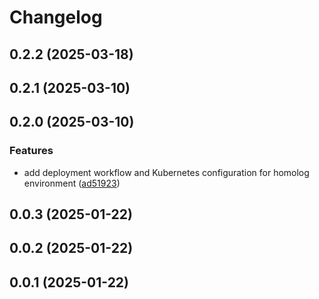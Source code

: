 # Changelog

## 0.2.2 (2025-03-18)

## 0.2.1 (2025-03-10)

## 0.2.0 (2025-03-10)

### Features

* add deployment workflow and Kubernetes configuration for homolog environment ([ad51923](https://github.com/oondemand/app-publisher-rakuten/commit/ad51923622d8703dab23eadad08589e9f3aefd77))

## 0.0.3 (2025-01-22)

## 0.0.2 (2025-01-22)

## 0.0.1 (2025-01-22)
